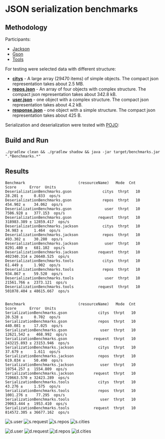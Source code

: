 # JSON serialization benchmarks

## Methodology

Participants:

- [Jackson](http://wiki.fasterxml.com/JacksonRelease20)
- [Gson](https://code.google.com/p/google-gson/)
- [Tools](https://github.com/wizzardo/Tools)

For testing were selected data with different structure:

- **[citys](src/main/resources/citys.json)** - A large array (29470 items) of simple objects. The compact json representation takes about 2.5 MB.
- **[repos.json](src/main/resources/repos.json)** - An array of four objects with complex structure. The compact json representation takes about 342.8 kB.
- **[user.json](src/main/resources/user.json)** - one object with a complex structure. The compact json representation takes about 4.2 kB.
- **[response.json](src/main/resources/response.json)** - one object with a simple structure. The compact json representation takes about 425 B.

Serialization and deserialization were tested with [POJO](src/main/java/org/bura/benchmarks/json/domain):

## Build and Run

```shell
./gradlew clean && ./gradlew shadow && java -jar target/benchmarks.jar ".*Benchmarks.*"
```

## Results
```
Benchmark                        (resourceName)   Mode  Cnt        Score      Error  Units
DeserializationBenchmarks.gson              citys  thrpt   10      28.201 ±     0.833  ops/s
DeserializationBenchmarks.gson              repos  thrpt   10     454.902 ±    34.062  ops/s
DeserializationBenchmarks.gson               user  thrpt   10    7506.928 ±   377.153  ops/s
DeserializationBenchmarks.gson            request  thrpt   10  318983.389 ± 12859.417  ops/s
DeserializationBenchmarks.jackson           citys  thrpt   10      34.983 ±     1.464  ops/s
DeserializationBenchmarks.jackson           repos  thrpt   10     493.302 ±    30.280  ops/s
DeserializationBenchmarks.jackson            user  thrpt   10    8291.480 ±   681.102  ops/s
DeserializationBenchmarks.jackson         request  thrpt   10  402340.314 ± 26640.525  ops/s
DeserializationBenchmarks.tools             citys  thrpt   10      61.449 ±     1.902  ops/s
DeserializationBenchmarks.tools             repos  thrpt   10     934.867 ±    59.520  ops/s
DeserializationBenchmarks.tools              user  thrpt   10   21561.766 ±  2373.121  ops/s
DeserializationBenchmarks.tools           request  thrpt   10  501078.404 ± 48615.667  ops/s


Benchmark                        (resourceName)   Mode  Cnt        Score      Error  Units
SerializationBenchmarks.gson              citys  thrpt   10      20.528 ±     0.702  ops/s
SerializationBenchmarks.gson              repos  thrpt   10     440.081 ±    17.025  ops/s
SerializationBenchmarks.gson               user  thrpt   10   12621.542 ±   468.992  ops/s
SerializationBenchmarks.gson            request  thrpt   10  243215.893 ± 23153.946  ops/s
SerializationBenchmarks.jackson           citys  thrpt   10      37.679 ±     1.611  ops/s
SerializationBenchmarks.jackson           repos  thrpt   10     619.034 ±    50.490  ops/s
SerializationBenchmarks.jackson            user  thrpt   10   19754.257 ±  1554.809  ops/s
SerializationBenchmarks.jackson         request  thrpt   10  720663.570 ± 32423.289  ops/s
SerializationBenchmarks.tools             citys  thrpt   10      43.276 ±     1.575  ops/s
SerializationBenchmarks.tools             repos  thrpt   10    1001.276 ±    77.295  ops/s
SerializationBenchmarks.tools              user  thrpt   10   29063.444 ±  1953.410  ops/s
SerializationBenchmarks.tools           request  thrpt   10  814572.305 ± 36677.162  ops/s
```

![s.user]
![s.request]
![s.repos]
![s.cities]

![d.user]
![d.request]
![d.repos]
![d.cities]

[s.user]: https://cloud.githubusercontent.com/assets/5871626/15852371/edaffab2-2ca0-11e6-87f6-7fcf07802e8f.png
[s.request]: https://cloud.githubusercontent.com/assets/5871626/15852366/edabde64-2ca0-11e6-938b-1b0d683780f2.png
[s.repos]: https://cloud.githubusercontent.com/assets/5871626/15852369/edae36a0-2ca0-11e6-8aad-cb03aefd9d4b.png
[s.cities]: https://cloud.githubusercontent.com/assets/5871626/15852367/edac0862-2ca0-11e6-892d-6edd7cc5db85.png
[d.user]: https://cloud.githubusercontent.com/assets/5871626/15852370/edae85ba-2ca0-11e6-9fb5-aeb5c5a8774e.png
[d.request]: https://cloud.githubusercontent.com/assets/5871626/15852368/edacb488-2ca0-11e6-829b-a5d739e8ba99.png
[d.repos]: https://cloud.githubusercontent.com/assets/5871626/15852372/edc0d22e-2ca0-11e6-89cb-a64d4ef95f6a.png
[d.cities]: https://cloud.githubusercontent.com/assets/5871626/15852373/edc20a5e-2ca0-11e6-8f28-a931e8eab117.png
